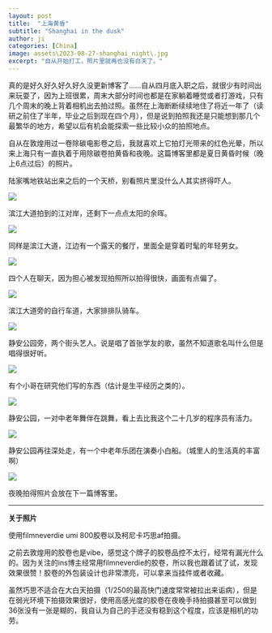 ```yaml
---
layout: post
title:  "上海黄昏"
subtitle: "Shanghai in the dusk"
author: ji
categories: [China]
image: assets\2023-08-27-shanghai_night\.jpg
excerpt: "自从开始打工，照片里就再也没有白天了。"
---
```




真的是好久好久好久好久没更新博客了……自从四月底入职之后，就很少有时间出来玩耍了，因为上班很累，周末大部分时间也都是在家躺着睡觉或者打游戏，只有几个周末的晚上背着相机出去拍过照。虽然在上海断断续续地住了将近一年了（读研之前住了半年，毕业之后到现在四个月），但是说到拍照我还是只能想到那几个最繁华的地方，希望以后有机会能探索一些比较小众的拍照地点。



自从在敦煌用过一卷除碳电影卷之后，我就喜欢上它拍灯光带来的红色光晕，所以来上海只有一直执着于用除碳卷拍黄昏和夜晚。这篇博客里都是夏日黄昏时候（晚上6点过后）的照片。



陆家嘴地铁站出来之后的一个天桥，别看照片里没什么人其实挤得吓人。

![](E:\photoji.github.io\assets\2023-08-27-shanghai_night\15.jpg)



滨江大道拍到的江对岸，还剩下一点点太阳的余晖。

![](E:\photoji.github.io\assets\2023-08-27-shanghai_night\20.jpg)



同样是滨江大道，江边有一个露天的餐厅，里面全是穿着时髦的年轻男女。

![](E:\photoji.github.io\assets\2023-08-27-shanghai_night\17.jpg)



四个人在聊天，因为担心被发现拍照所以拍得很快，画面有点偏了。

![](E:\photoji.github.io\assets\2023-08-27-shanghai_night\8.jpg)



滨江大道旁的自行车道，大家排排队骑车。



![](E:\photoji.github.io\assets\2023-08-27-shanghai_night\19.jpg)



静安公园旁，两个街头艺人。说是唱了首张学友的歌，虽然不知道歌名叫什么但是唱得很好听。

![](E:\photoji.github.io\assets\2023-08-27-shanghai_night\10.jpg)



有个小哥在研究他们写的东西（估计是生平经历之类的）。

![](E:\photoji.github.io\assets\2023-08-27-shanghai_night\9.jpg)



静安公园，一对中老年舞伴在跳舞，看上去比我这个二十几岁的程序员有活力。

![](E:\photoji.github.io\assets\2023-08-27-shanghai_night\14.jpg)



静安公园再往深处走，有一个中老年乐团在演奏小白船。（城里人的生活真的丰富啊）

![](E:\photoji.github.io\assets\2023-08-27-shanghai_night\13.jpg)



夜晚拍得照片会放在下一篇博客里。



----



**关于照片**

使用filmneverdie umi 800胶卷以及柯尼卡巧思af拍摄。

之前去敦煌用的胶卷也是vibe，感觉这个牌子的胶卷品控不太行，经常有漏光什么的。因为关注的ins博主经常用filmneverdie的胶卷，所以我也跟着试了试，发现效果很赞！胶卷的外包装设计也非常漂亮，可以拿来当挂件或者收藏。

虽然巧思不适合在大白天拍摄（1/250的最高快门速度常常被拉出来诟病），但是在弱光环境下拍摄效果很好，使用高感光度的胶卷在夜晚手持拍摄甚至可以做到36张没有一张是糊的，我自认为自己的手还没有稳到这个程度，应该是相机的功劳。